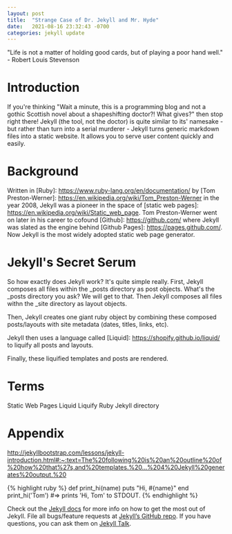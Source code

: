 ```yaml
---
layout: post
title:  "Strange Case of Dr. Jekyll and Mr. Hyde"
date:   2021-08-16 23:32:43 -0700
categories: jekyll update
---
```


"Life is not a matter of holding good cards, but of playing a poor hand well." - Robert Louis Stevenson

# Introduction
If you're thinking "Wait a minute, this is a programming blog and not a gothic Scottish novel about a shapeshifting doctor?! What gives?" then stop right there!
Jekyll (the tool, not the doctor) is quite similar to its' namesake - but rather than turn into a serial murderer - Jekyll turns generic markdown files into a static website. It allows you to serve user content quickly and easily.

# Background
Written in [Ruby]: https://www.ruby-lang.org/en/documentation/ by [Tom Preston-Werner]: https://en.wikipedia.org/wiki/Tom_Preston-Werner in the year 2008, Jekyll was a pioneer in the space of [static web pages]: https://en.wikipedia.org/wiki/Static_web_page. Tom Preston-Werner went on later in his career to cofound [Github]: https://github.com/ where Jekyll was slated as the engine behind [Github Pages]: https://pages.github.com/. Now Jekyll is the most widely adopted static web page generator.

# Jekyll's Secret Serum
So how exactly does Jekyll work? It's quite simple really. First, Jekyll composes all files within the _posts directory as post objects. What's the _posts directory you ask? We will get to that. Then Jekyll composes all files withn the _site directory as layout objects.

Then, Jekyll creates one giant ruby object by combining these composed posts/layouts with site metadata (dates, titles, links, etc).

Jekyll then uses a language called [Liquid]: https://shopify.github.io/liquid/ to liquify all posts and layouts.

Finally, these liquified templates and posts are rendered.

# Terms
Static Web Pages
Liquid
Liquify
Ruby
Jekyll
directory

# Appendix
http://jekyllbootstrap.com/lessons/jekyll-introduction.html#:~:text=The%20following%20is%20an%20outline%20of%20how%20that%27s,and%20templates.%20...%204%20Jekyll%20generates%20output.%20

{% highlight ruby %}
def print_hi(name)
  puts "Hi, #{name}"
end
print_hi('Tom')
#=> prints 'Hi, Tom' to STDOUT.
{% endhighlight %}

Check out the [Jekyll docs][jekyll-docs] for more info on how to get the most out of Jekyll. File all bugs/feature requests at [Jekyll’s GitHub repo][jekyll-gh]. If you have questions, you can ask them on [Jekyll Talk][jekyll-talk].

[jekyll-docs]: https://jekyllrb.com/docs/home
[jekyll-gh]:   https://github.com/jekyll/jekyll
[jekyll-talk]: https://talk.jekyllrb.com/
